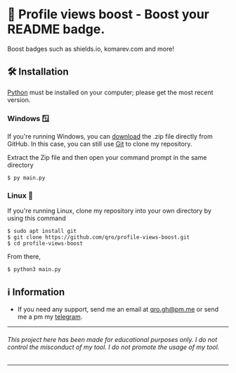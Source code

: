 # 🚀 Profile views boost - Boost your README badge.
Boost badges such as shields.io, komarev.com and more!

## 🛠️ Installation
[Python](https://www.python.org/downloads/) must be installed on your computer; please get the most recent version. 

### Windows 🪟
If you're running Windows, you can [download](https://codeload.github.com/qro/profile-views-boost/zip/refs/heads/master) the .zip file directly from GitHub. In this case, you can still use [Git](https://github.com/git-for-windows/git/releases) to clone my repository. 

Extract the Zip file and then open your command prompt in the same directory
```
$ py main.py
```

### Linux 🐧
If you're running Linux, clone my repository into your own directory by using this command
```
$ sudo apt install git
$ git clone https://github.com/qro/profile-views-boost.git
$ cd profile-views-boost
```
From there,
```
$ python3 main.py
```

## ℹ️ Information
- If you need any support, send me an email at qro.gh@pm.me or send me a pm my [telegram](https://t.me/ro32pTQHAs).

---
###### This project here has been made for educational purposes only. I do not control the misconduct of my tool. I do not promote the usage of my tool.
---